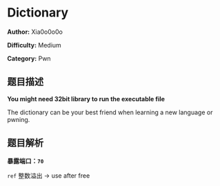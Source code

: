 # Dictionary

**Author:** Xia0o0o0o

**Difficulty:** Medium

**Category:** Pwn

## 题目描述

**You might need 32bit library to run the executable file**

The dictionary can be your best friend when learning a new language or pwning.

## 题目解析

**暴露端口：`70`**

`ref` 整数溢出 -> use after free

